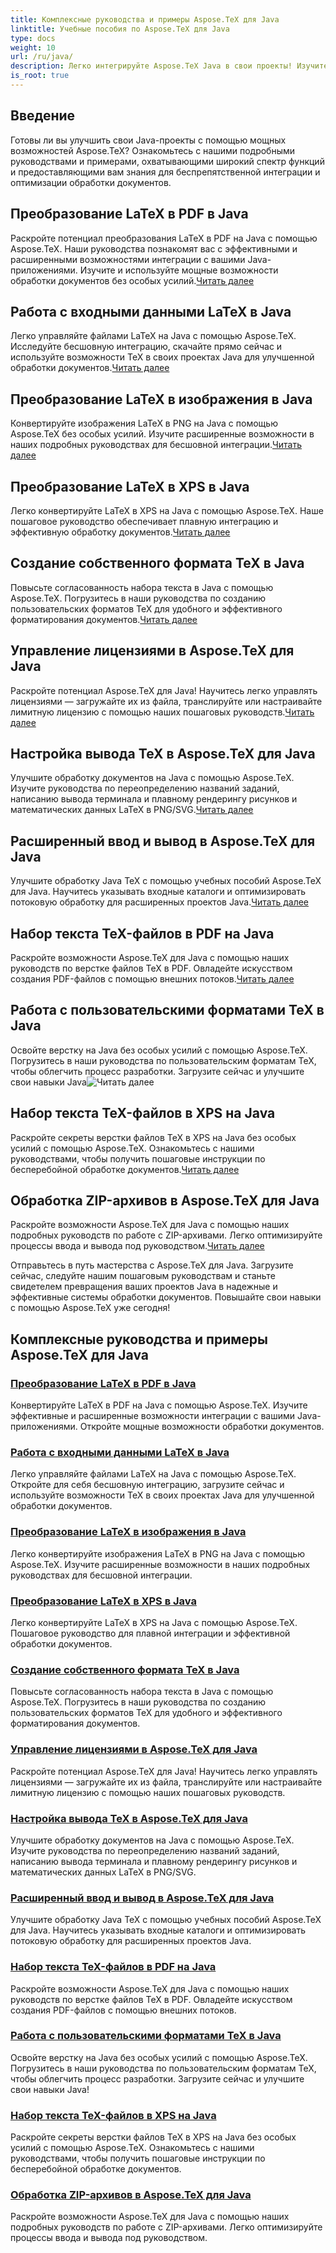 ```yaml
---
title: Комплексные руководства и примеры Aspose.TeX для Java
linktitle: Учебные пособия по Aspose.TeX для Java
type: docs
weight: 10
url: /ru/java/
description: Легко интегрируйте Aspose.TeX Java в свои проекты! Изучите учебные пособия по преобразованию LaTeX в PDF, XPS, изображения и многое другое. Оптимизируйте обработку документов с помощью наших руководств.
is_root: true
---
```



## Введение

Готовы ли вы улучшить свои Java-проекты с помощью мощных возможностей Aspose.TeX? Ознакомьтесь с нашими подробными руководствами и примерами, охватывающими широкий спектр функций и предоставляющими вам знания для беспрепятственной интеграции и оптимизации обработки документов.

## Преобразование LaTeX в PDF в Java

Раскройте потенциал преобразования LaTeX в PDF на Java с помощью Aspose.TeX. Наши руководства познакомят вас с эффективными и расширенными возможностями интеграции с вашими Java-приложениями. Изучите и используйте мощные возможности обработки документов без особых усилий.[Читать далее](./converting-lato-pdf/)

## Работа с входными данными LaTeX в Java

 Легко управляйте файлами LaTeX на Java с помощью Aspose.TeX. Исследуйте бесшовную интеграцию, скачайте прямо сейчас и используйте возможности TeX в своих проектах Java для улучшенной обработки документов.[Читать далее](./working-with-lainputs/)

## Преобразование LaTeX в изображения в Java

 Конвертируйте изображения LaTeX в PNG на Java с помощью Aspose.TeX без особых усилий. Изучите расширенные возможности в наших подробных руководствах для бесшовной интеграции.[Читать далее](./converting-lato-images/)

## Преобразование LaTeX в XPS в Java

 Легко конвертируйте LaTeX в XPS на Java с помощью Aspose.TeX. Наше пошаговое руководство обеспечивает плавную интеграцию и эффективную обработку документов.[Читать далее](./converting-lato-xps/)

## Создание собственного формата TeX в Java

 Повысьте согласованность набора текста в Java с помощью Aspose.TeX. Погрузитесь в наши руководства по созданию пользовательских форматов TeX для удобного и эффективного форматирования документов.[Читать далее](./custom-format/)

## Управление лицензиями в Aspose.TeX для Java

Раскройте потенциал Aspose.TeX для Java! Научитесь легко управлять лицензиями — загружайте их из файла, транслируйте или настраивайте лимитную лицензию с помощью наших пошаговых руководств.[Читать далее](./managing-licenses/)

## Настройка вывода TeX в Aspose.TeX для Java

 Улучшите обработку документов на Java с помощью Aspose.TeX. Изучите руководства по переопределению названий заданий, написанию вывода терминала и плавному рендерингу рисунков и математических данных LaTeX в PNG/SVG.[Читать далее](./customizing-output/)

## Расширенный ввод и вывод в Aspose.TeX для Java

 Улучшите обработку Java TeX с помощью учебных пособий Aspose.TeX для Java. Научитесь указывать входные каталоги и оптимизировать потоковую обработку для расширенных проектов Java.[Читать далее](./advanced-io/)

## Набор текста TeX-файлов в PDF на Java

 Раскройте возможности Aspose.TeX для Java с помощью наших руководств по верстке файлов TeX в PDF. Овладейте искусством создания PDF-файлов с помощью внешних потоков.[Читать далее](./typesetting-tex-to-pdf/)

## Работа с пользовательскими форматами TeX в Java

 Освойте верстку на Java без особых усилий с помощью Aspose.TeX. Погрузитесь в наши руководства по пользовательским форматам TeX, чтобы облегчить процесс разработки. Загрузите сейчас и улучшите свои навыки Java![Читать далее](./custom-tex-formats/)

## Набор текста TeX-файлов в XPS на Java

Раскройте секреты верстки файлов TeX в XPS на Java без особых усилий с помощью Aspose.TeX. Ознакомьтесь с нашими руководствами, чтобы получить пошаговые инструкции по бесперебойной обработке документов.[Читать далее](./typesetting-tex-to-xps/)

## Обработка ZIP-архивов в Aspose.TeX для Java

 Раскройте возможности Aspose.TeX для Java с помощью наших подробных руководств по работе с ZIP-архивами. Легко оптимизируйте процессы ввода и вывода под руководством.[Читать далее](./zip-archives/)

Отправьтесь в путь мастерства с Aspose.TeX для Java. Загрузите сейчас, следуйте нашим пошаговым руководствам и станьте свидетелем превращения ваших проектов Java в надежные и эффективные системы обработки документов. Повышайте свои навыки с помощью Aspose.TeX уже сегодня!
## Комплексные руководства и примеры Aspose.TeX для Java
### [Преобразование LaTeX в PDF в Java](./converting-lato-pdf/)
Конвертируйте LaTeX в PDF на Java с помощью Aspose.TeX. Изучите эффективные и расширенные возможности интеграции с вашими Java-приложениями. Откройте мощные возможности обработки документов.
### [Работа с входными данными LaTeX в Java](./working-with-lainputs/)
Легко управляйте файлами LaTeX на Java с помощью Aspose.TeX. Откройте для себя бесшовную интеграцию, загрузите сейчас и используйте возможности TeX в своих проектах Java для улучшенной обработки документов.
### [Преобразование LaTeX в изображения в Java](./converting-lato-images/)
Легко конвертируйте изображения LaTeX в PNG на Java с помощью Aspose.TeX. Изучите расширенные возможности в наших подробных руководствах для бесшовной интеграции.
### [Преобразование LaTeX в XPS в Java](./converting-lato-xps/)
Легко конвертируйте LaTeX в XPS на Java с помощью Aspose.TeX. Пошаговое руководство для плавной интеграции и эффективной обработки документов.
### [Создание собственного формата TeX в Java](./custom-format/)
Повысьте согласованность набора текста в Java с помощью Aspose.TeX. Погрузитесь в наши руководства по созданию пользовательских форматов TeX для удобного и эффективного форматирования документов.
### [Управление лицензиями в Aspose.TeX для Java](./managing-licenses/)
Раскройте потенциал Aspose.TeX для Java! Научитесь легко управлять лицензиями — загружайте их из файла, транслируйте или настраивайте лимитную лицензию с помощью наших пошаговых руководств.
### [Настройка вывода TeX в Aspose.TeX для Java](./customizing-output/)
Улучшите обработку документов на Java с помощью Aspose.TeX. Изучите руководства по переопределению названий заданий, написанию вывода терминала и плавному рендерингу рисунков и математических данных LaTeX в PNG/SVG.
### [Расширенный ввод и вывод в Aspose.TeX для Java](./advanced-io/)
Улучшите обработку Java TeX с помощью учебных пособий Aspose.TeX для Java. Научитесь указывать входные каталоги и оптимизировать потоковую обработку для расширенных проектов Java.
### [Набор текста TeX-файлов в PDF на Java](./typesetting-tex-to-pdf/)
Раскройте возможности Aspose.TeX для Java с помощью наших руководств по верстке файлов TeX в PDF. Овладейте искусством создания PDF-файлов с помощью внешних потоков.
### [Работа с пользовательскими форматами TeX в Java](./custom-tex-formats/)
Освойте верстку на Java без особых усилий с помощью Aspose.TeX. Погрузитесь в наши руководства по пользовательским форматам TeX, чтобы облегчить процесс разработки. Загрузите сейчас и улучшите свои навыки Java!
### [Набор текста TeX-файлов в XPS на Java](./typesetting-tex-to-xps/)
Раскройте секреты верстки файлов TeX в XPS на Java без особых усилий с помощью Aspose.TeX. Ознакомьтесь с нашими руководствами, чтобы получить пошаговые инструкции по бесперебойной обработке документов.
### [Обработка ZIP-архивов в Aspose.TeX для Java](./zip-archives/)
Раскройте возможности Aspose.TeX для Java с помощью наших подробных руководств по работе с ZIP-архивами. Легко оптимизируйте процессы ввода и вывода под руководством.